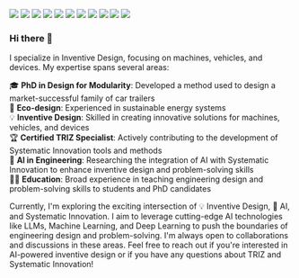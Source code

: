 ![](https://img.shields.io/badge/Language-Python-informational?style=flat-square&logo=python&logoColor=white&color=3776AB)
![](https://img.shields.io/badge/AI-LLMs-informational?style=flat-square&logo=openai&logoColor=white&color=412991)
![](https://img.shields.io/badge/AI-Deep_Learning-informational?style=flat-square&logo=pytorch&logoColor=white&color=EE4C2C)
![](https://img.shields.io/badge/AI-Machine_Learning-informational?style=flat-square&logo=tensorflow&logoColor=white&color=FF6F00)
![](https://img.shields.io/badge/Framework-LangChain-informational?style=flat-square&logo=chainlink&logoColor=white&color=2C3E50)
![](https://img.shields.io/badge/Field-Systematic_Innovation-informational?style=flat-square&logo=lightbulb&logoColor=white&color=green)
![](https://img.shields.io/badge/Tool-Jupyter-informational?style=flat-square&logo=jupyter&logoColor=white&color=F37626)
![](https://img.shields.io/badge/Tool-OpenAI-informational?style=flat-square&logo=openai&logoColor=white&color=412991)
![](https://img.shields.io/badge/Tool-Ollama-informational?style=flat-square&logo=ollama&logoColor=white&color=FF5A5F)
![](https://img.shields.io/badge/Editor-VSCode-informational?style=flat-square&logo=visual-studio-code&logoColor=white&color=007ACC)
![](https://img.shields.io/badge/Library-scikit--learn-informational?style=flat-square&logo=scikit-learn&logoColor=white&color=F7931E)



### Hi there 👋

I specialize in Inventive Design, focusing on machines, vehicles, and devices. My expertise spans several areas:
  
🎓 **PhD in Design for Modularity**: Developed a method used to design a market-successful family of car trailers  
🍃 **Eco-design**: Experienced in sustainable energy systems  
💡 **Inventive Design**: Skilled in creating innovative solutions for machines, vehicles, and devices  
🏆 **Certified TRIZ Specialist**: Actively contributing to the development of Systematic Innovation tools and methods  
🤖 **AI in Engineering**: Researching the integration of AI with Systematic Innovation to enhance inventive design and problem-solving skills  
👨‍🏫 **Education**: Broad experience in teaching engineering design and problem-solving skills to students and PhD candidates  
  
Currently, I'm exploring the exciting intersection of 💡 Inventive Design, 🤖 AI, and Systematic Innovation. I aim to leverage cutting-edge AI technologies like LLMs, Machine Learning, and Deep Learning to push the boundaries of engineering design and problem-solving. I'm always open to collaborations and discussions in these areas. Feel free to reach out if you're interested in AI-powered inventive design or if you have any questions about TRIZ and Systematic Innovation!
